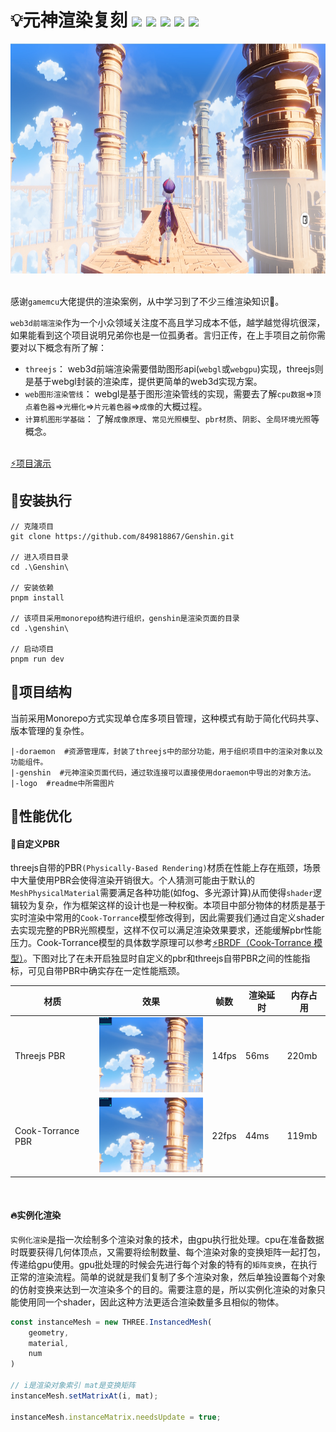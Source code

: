 # :bulb:元神渲染复刻  ![](https://img.shields.io/badge/vuejs-3.2.36-blue)  ![](https://img.shields.io/badge/threejs-0.157.0-orange) ![](https://img.shields.io/badge/tweakpane-3.0.5-lightgreen) ![](https://img.shields.io/badge/stats.js-0.17.0-pink) ![](https://img.shields.io/badge/postprocessing-6.33.2-purple)

<div align="center">
  <img src="https://github.com/849818867/Genshin/blob/main/logo/logo.png?raw=true" width="800px" height="368px"/>
</div><br>

感谢`gamemcu`大佬提供的渲染案例，从中学习到了不少三维渲染知识🐶。

`web3d前端渲染`作为一个小众领域关注度不高且学习成本不低，越学越觉得坑很深，如果能看到这个项目说明兄弟你也是一位孤勇者。言归正传，在上手项目之前你需要对以下概念有所了解：
+ `threejs`： web3d前端渲染需要借助图形api(`webgl`或`webgpu`)实现，threejs则是基于webgl封装的渲染库，提供更简单的web3d实现方案。
+ `web图形渲染管线`： webgl是基于图形渲染管线的实现，需要去了解`cpu数据`=>`顶点着色器`=>`光栅化`=>`片元着色器`=>`成像`的大概过程。
+ `计算机图形学基础`： 了解`成像原理`、`常见光照模型`、`pbr材质`、`阴影`、`全局环境光照`等概念。

<br>[:zap:项目演示](http://pj-genshin.cn/)<br>

## :wrench:安装执行
```
// 克隆项目
git clone https://github.com/849818867/Genshin.git

// 进入项目目录
cd .\Genshin\

// 安装依赖
pnpm install

// 该项目采用monorepo结构进行组织，genshin是渲染页面的目录
cd .\genshin\

// 启动项目
pnpm run dev
```

## :bookmark:项目结构
当前采用Monorepo方式实现单仓库多项目管理，这种模式有助于简化代码共享、版本管理的复杂性。
```
|-doraemon  #资源管理库，封装了threejs中的部分功能，用于组织项目中的渲染对象以及功能组件。
|-genshin  #元神渲染页面代码，通过软连接可以直接使用doraemon中导出的对象方法。
|-logo  #readme中所需图片
```


## :rocket:性能优化
#### :tada:自定义PBR
threejs自带的PBR`(Physically-Based Rendering)`材质在性能上存在瓶颈，场景中大量使用PBR会使得渲染开销很大。个人猜测可能由于默认的`MeshPhysicalMaterial`需要满足各种功能(如fog、多光源计算)从而使得`shader`逻辑较为复杂，作为框架这样的设计也是一种权衡。本项目中部分物体的材质是基于实时渲染中常用的`Cook-Torrance`模型修改得到，因此需要我们通过自定义shader去实现完整的PBR光照模型，这样不仅可以满足渲染效果要求，还能缓解pbr性能压力。Cook-Torrance模型的具体数学原理可以参考[:zap:BRDF（Cook-Torrance 模型）](https://zhuanlan.zhihu.com/p/160804623)。下图对比了在未开启独显时自定义的pbr和threejs自带PBR之间的性能指标，可见自带PBR中确实存在一定性能瓶颈。

  | 材质 | 效果 | 帧数 |渲染延时|内存占用|
|-------|-------|-------|-------|-------|
| Threejs PBR | <img src="https://github.com/849818867/Genshin/blob/main/logo/standard.png" width="200px" height="120px"/> | 14fps |56ms|220mb|
| Cook-Torrance PBR | <img src="https://github.com/849818867/Genshin/blob/main/logo/pbr.png" width="200px" height="120px"/> | 22fps |44ms|119mb|


<br>


#### :fire:实例化渲染
`实例化渲染`是指一次绘制多个渲染对象的技术，由gpu执行批处理。cpu在准备数据时既要获得几何体顶点，又需要将绘制数量、每个渲染对象的变换矩阵一起打包，传递给gpu使用。gpu批处理的时候会先进行每个对象的特有的`矩阵变换`，在执行正常的渲染流程。简单的说就是我们复制了多个渲染对象，然后单独设置每个对象的仿射变换来达到一次渲染多个的目的。需要注意的是，所以实例化渲染的对象只能使用同一个shader，因此这种方法更适合渲染数量多且相似的物体。
```js
const instanceMesh = new THREE.InstancedMesh(
    geometry,
    material,
    num
)

// i是渲染对象索引 mat是变换矩阵
instanceMesh.setMatrixAt(i, mat);

instanceMesh.instanceMatrix.needsUpdate = true;
```


